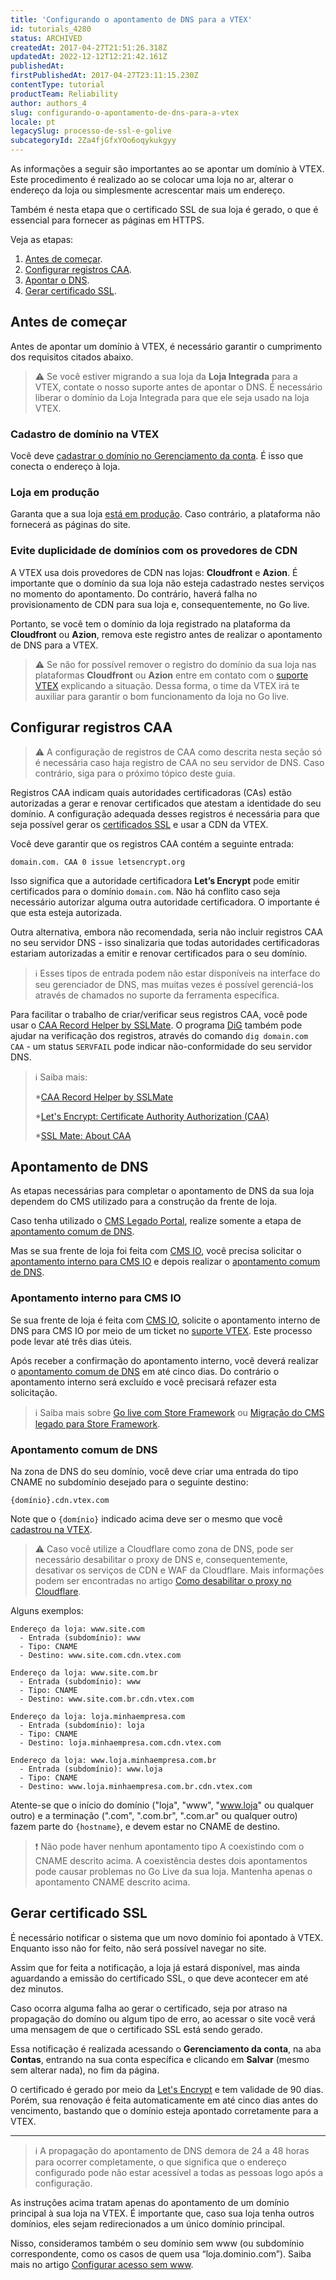 ```yaml
---
title: 'Configurando o apontamento de DNS para a VTEX'
id: tutorials_4280
status: ARCHIVED
createdAt: 2017-04-27T21:51:26.318Z
updatedAt: 2022-12-12T12:21:42.161Z
publishedAt: 
firstPublishedAt: 2017-04-27T23:11:15.230Z
contentType: tutorial
productTeam: Reliability
author: authors_4
slug: configurando-o-apontamento-de-dns-para-a-vtex
locale: pt
legacySlug: processo-de-ssl-e-golive
subcategoryId: 2Za4fjGfxYOo6oqykukgyy
---
```


As informações a seguir são importantes ao se apontar um domínio à VTEX. Este procedimento é realizado ao se colocar uma loja no ar, alterar o endereço da loja ou simplesmente acrescentar mais um endereço.

Também é nesta etapa que o certificado SSL de sua loja é gerado, o que é essencial para fornecer as páginas em HTTPS.

Veja as etapas:

1. [Antes de começar](#antes-de-começar).
2. [Configurar registros CAA](#configurar-registros-caa).
4. [Apontar o DNS](#apontamento-de-dns).
4. [Gerar certificado SSL](#gerar-certificado-ssl).

## Antes de começar

Antes de apontar um domínio à VTEX, é necessário garantir o cumprimento dos requisitos citados abaixo.

>⚠️ Se você estiver migrando a sua loja da **Loja Integrada** para a VTEX, contate o nosso suporte antes de apontar o DNS. É necessário liberar o domínio da Loja Integrada para que ele seja usado na loja VTEX.

### Cadastro de domínio na VTEX

Você deve [cadastrar o domínio no Gerenciamento da conta](https://help.vtex.com/pt/tutorial/configurando-dominios-no-license-manager). É isso que conecta o endereço à loja.

### Loja em produção

Garanta que a sua loja [está em produção](http://help.vtex.com/tutorial/passando-a-loja-para-producao/). Caso contrário, a plataforma não fornecerá as páginas do site.

### Evite duplicidade de domínios com os provedores de CDN

A VTEX usa dois provedores de CDN nas lojas: **Cloudfront** e **Azion**. É importante que o domínio da sua loja não esteja cadastrado nestes serviços no momento do apontamento. Do contrário, haverá falha no provisionamento de CDN para sua loja e, consequentemente, no Go live.

Portanto, se você tem o domínio da loja registrado na plataforma da **Cloudfront** ou **Azion**, remova este registro antes de realizar o apontamento de DNS para a VTEX.

>⚠️ Se não for possível remover o registro do domínio da sua loja nas plataformas **Cloudfront** ou **Azion** entre em contato com o [suporte VTEX](https://help.vtex.com/pt/support) explicando a situação. Dessa forma, o time da VTEX irá te auxiliar para garantir o bom funcionamento da loja no Go live.

## Configurar registros CAA

>⚠️ A configuração de registros de CAA como descrita nesta seção só é necessária caso haja registro de CAA no seu servidor de DNS. Caso contrário, siga para o próximo tópico deste guia.

Registros CAA indicam quais autoridades certificadoras (CAs) estão autorizadas a gerar e renovar certificados que atestam a identidade do seu domínio. A configuração adequada desses registros é necessária para que seja possível gerar os [certificados SSL](https://help.vtex.com/pt/tutorial/certificado-de-seguranca-ssl-a-que-se-refere-e-como-contratar--tutorials_1308) e usar a CDN da VTEX.

Você deve garantir que os registros CAA contém a seguinte entrada:

```
domain.com. CAA 0 issue letsencrypt.org
```

Isso significa que a autoridade certificadora **Let’s Encrypt** pode emitir certificados para o domínio `domain.com`. Não há conflito caso seja necessário autorizar alguma outra autoridade certificadora. O importante é que esta esteja autorizada.

Outra alternativa, embora não recomendada, seria não incluir registros CAA no seu servidor DNS - isso sinalizaria que todas autoridades certificadoras estariam autorizadas a emitir e renovar certificados para o seu domínio.

>ℹ️ Esses tipos de entrada podem não estar disponíveis na interface do seu gerenciador de DNS, mas muitas vezes é possível gerenciá-los através de chamados no suporte da ferramenta específica.

Para facilitar o trabalho de criar/verificar seus registros CAA, você pode usar o [CAA Record Helper by SSLMate](https://sslmate.com/caa/). O programa [DiG](https://www.hostinger.com/tutorials/how-to-use-the-dig-command-in-linux/) também pode ajudar na verificação dos registros, através do comando `dig domain.com CAA` - um status `SERVFAIL` pode indicar não-conformidade do seu servidor DNS.

>ℹ️ Saiba mais:
>
> *[CAA Record Helper by SSLMate](https://sslmate.com/caa/)
>
> *[Let's Encrypt: Certificate Authority Authorization (CAA)](https://letsencrypt.org/docs/caa/)
>
> *[SSL Mate: About CAA](https://sslmate.com/caa/about)
> 

## Apontamento de DNS

As etapas necessárias para completar o apontamento de DNS da sua loja dependem do CMS utilizado para a construção da frente de loja.

Caso tenha utilizado o [CMS Legado Portal](https://help.vtex.com/pt/tracks/cms--2YcpgIljVaLVQYMzxQbc3z/1oN446gRGcR2s70RvBCAmj), realize somente a etapa de [apontamento comum de DNS](#apontamento-comum-de-dns).

Mas se sua frente de loja foi feita com [CMS IO](https://help.vtex.com/pt/tracks/cms--2YcpgIljVaLVQYMzxQbc3z/4yB9wSl79cArd68aRBnBZ2), você precisa solicitar o [apontamento interno para CMS IO](#apontamento-interno-para-cms-io) e depois realizar o [apontamento comum de DNS](#apontamento-comum-de-dns).

### Apontamento interno para CMS IO

Se sua frente de loja é feita com [CMS IO](https://help.vtex.com/pt/tracks/cms--2YcpgIljVaLVQYMzxQbc3z/4yB9wSl79cArd68aRBnBZ2), solicite o apontamento interno de DNS para CMS IO por meio de um ticket no [suporte VTEX](https://help.vtex.com/pt/support). Este processo pode levar até três dias úteis.

Após receber a confirmação do apontamento interno, você deverá realizar o [apontamento comum de DNS](#apontamento-comum-de-dns) em até cinco dias. Do contrário o apontamento interno será excluído e você precisará refazer esta solicitação.

>ℹ️ Saiba mais sobre [Go live com Store Framework](https://developers.vtex.com/vtex-developer-docs/docs/vtex-io-documentation-go-live) ou [Migração do CMS legado para Store Framework](https://developers.vtex.com/vtex-developer-docs/docs/vtex-io-documentation-migrating-storefront-from-legacy-to-io).

### Apontamento comum de DNS

Na zona de DNS do seu domínio, você deve criar uma entrada do tipo CNAME no subdomínio desejado para o seguinte destino:
```
{domínio}.cdn.vtex.com
```

Note que o `{domínio}` indicado acima deve ser o mesmo que você [cadastrou na VTEX](#cadastro-de-dominio-na-vtex).

>⚠️ Caso você utilize a Cloudflare como zona de DNS, pode ser necessário desabilitar o proxy de DNS e, consequentemente, desativar os serviços de CDN e WAF da Cloudflare. Mais informações podem ser encontradas no artigo [Como desabilitar o proxy no Cloudflare](https://help.vtex.com/pt/tutorial/disable-cloudflare-proxy--75QqsXAqR7NdkRc1GZPiXb).

Alguns exemplos:

```
Endereço da loja: www.site.com
  - Entrada (subdomínio): www
  - Tipo: CNAME
  - Destino: www.site.com.cdn.vtex.com
```
```
Endereço da loja: www.site.com.br
  - Entrada (subdomínio): www
  - Tipo: CNAME
  - Destino: www.site.com.br.cdn.vtex.com
```
```
Endereço da loja: loja.minhaempresa.com
  - Entrada (subdomínio): loja
  - Tipo: CNAME
  - Destino: loja.minhaempresa.com.cdn.vtex.com
```
```
Endereço da loja: www.loja.minhaempresa.com.br
  - Entrada (subdomínio): www.loja
  - Tipo: CNAME
  - Destino: www.loja.minhaempresa.com.br.cdn.vtex.com
```

Atente-se que o início do domínio ("loja", "www", "www.loja" ou qualquer outro) e a terminação (".com", ".com.br", ".com.ar" ou qualquer outro) fazem parte do `{hostname}`, e devem estar no CNAME de destino.

>❗ Não pode haver nenhum apontamento tipo A coexistindo com o CNAME descrito acima. A coexistência destes dois apontamentos pode causar problemas no Go Live da sua loja. Mantenha apenas o apontamento CNAME descrito acima.

## Gerar certificado SSL

É necessário notificar o sistema que um novo domínio foi apontado à VTEX. Enquanto isso não for feito, não será possível navegar no site.

Assim que for feita a notificação, a loja já estará disponível, mas ainda aguardando a emissão do certificado SSL, o que deve acontecer em até dez minutos.

Caso ocorra alguma falha ao gerar o certificado, seja por atraso na propagação do domíno ou algum tipo de erro, ao acessar o site você verá uma mensagem de que o certificado SSL está sendo gerado.

Essa notificação é realizada acessando o __Gerenciamento da conta__, na aba __Contas__, entrando na sua conta específica e clicando em __Salvar__ (mesmo sem alterar nada), no fim da página.

O certificado é gerado por meio da [Let's Encrypt](https://letsencrypt.org/) e tem validade de 90 dias. Porém, sua renovação é feita automaticamente em até cinco dias antes do vencimento, bastando que o domínio esteja apontado corretamente para a VTEX.

---

>ℹ️ A propagação do apontamento de DNS demora de 24 a 48 horas para ocorrer completamente, o que significa que o endereço configurado pode não estar acessível a todas as pessoas logo após a configuração.

As instruções acima tratam apenas do apontamento de um domínio principal à sua loja na VTEX. É importante que, caso sua loja tenha outros domínios, eles sejam redirecionados a um único domínio principal. 

Nisso, consideramos também o seu domínio sem www (ou subdomínio correspondente, como os casos de quem usa “loja.dominio.com”). Saiba mais no artigo [Configurar acesso sem www](/pt/tutorial/configurando-acesso-sem-www).
